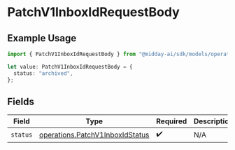 # PatchV1InboxIdRequestBody

## Example Usage

```typescript
import { PatchV1InboxIdRequestBody } from "@midday-ai/sdk/models/operations";

let value: PatchV1InboxIdRequestBody = {
  status: "archived",
};
```

## Fields

| Field                                                                              | Type                                                                               | Required                                                                           | Description                                                                        |
| ---------------------------------------------------------------------------------- | ---------------------------------------------------------------------------------- | ---------------------------------------------------------------------------------- | ---------------------------------------------------------------------------------- |
| `status`                                                                           | [operations.PatchV1InboxIdStatus](../../models/operations/patchv1inboxidstatus.md) | :heavy_check_mark:                                                                 | N/A                                                                                |